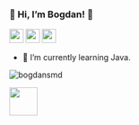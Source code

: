 
### 👋 Hi, I’m Bogdan! 🥔  
<img height=25 src="https://cdn.jsdelivr.net/gh/devicons/devicon/icons/python/python-original.svg"/><img height=25/>
<img height=25 src="https://cdn.jsdelivr.net/gh/devicons/devicon/icons/r/r-original.svg"/><img height=25/>
<img height=25 src="https://cdn.jsdelivr.net/gh/devicons/devicon/icons/postgresql/postgresql-original.svg"/><img height=25/>

<!---
### &nbsp; &nbsp; &nbsp; &nbsp; &nbsp; :snake: :panda_face: :bar_chart:
### Experienced in Analysis & Analytics, within Financial Institutions.
--->
- 🌱 I’m currently learning Java.

<p align="left">
  <img src="https://komarev.com/ghpvc/?username=bogdansmd&label=Profile%20views&color=0e75b6&style=flat" alt="bogdansmd" />
</p>
<a href="https://www.linkedin.com/in/bogdan-smedescu-450a75185/">
    <img height="50" src="https://cdn2.iconfinder.com/data/icons/social-icon-3/512/social_style_3_in-306.png"/>

<!---
<p alight="left">
  <img src="https://github-readme-stats.vercel.app/api/top-langs?username=bogdansmd&layout=compact"/>
</p>
--->

<!---
bogdansmd/bogdansmd is a ✨ special ✨ repository because its `README.md` (this file) appears on your GitHub profile.
You can click the Preview link to take a look at your changes.
--->
